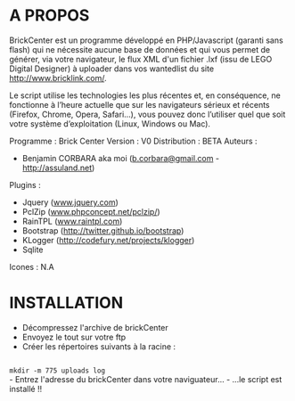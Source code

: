 A PROPOS
====

BrickCenter est un programme développé en PHP/Javascript (garanti sans flash) qui ne nécessite aucune base de données et qui vous permet de générer, via votre navigateur, le flux XML d'un fichier .lxf (issu de LEGO Digital Designer) à uploader dans vos wantedlist du site http://www.bricklink.com/.

Le script utilise les technologies les plus récentes et, en conséquence, ne fonctionne à l’heure actuelle que sur les navigateurs sérieux et récents (Firefox, Chrome, Opera, Safari...), vous pouvez donc l’utiliser quel que soit votre système d’exploitation (Linux, Windows ou Mac).


Programme : Brick Center
Version : V0
Distribution : BETA
Auteurs :   
- Benjamin CORBARA aka moi (b.corbara@gmail.com	-	http://assuland.net)

Plugins : 
- Jquery (www.jquery.com)
- PclZip (www.phpconcept.net/pclzip/)
- RainTPL (www.raintpl.com)
- Bootstrap (http://twitter.github.io/bootstrap)
- KLogger (http://codefury.net/projects/klogger)
- Sqlite
		  
Icones : N.A

INSTALLATION
====

- Décompressez l'archive de brickCenter
- Envoyez le tout sur votre ftp
- Créer les répertoires suivants à la racine :
<code>
mkdir -m 775 uploads log
</code>
- Entrez l'adresse du brickCenter dans votre naviguateur...
- ...le script est installé !!

